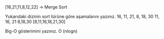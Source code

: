 [16,21,11,8,12,22] -> Merge Sort

Yukarıdaki dizinin sort türüne göre aşamalarını yazınız.
16,     11, 21,      8,     18,  30
11, 16, 21          8,18,30
[8,11,16,18,21,30]


Big-O gösterimini yazınız.
O (nlogn)